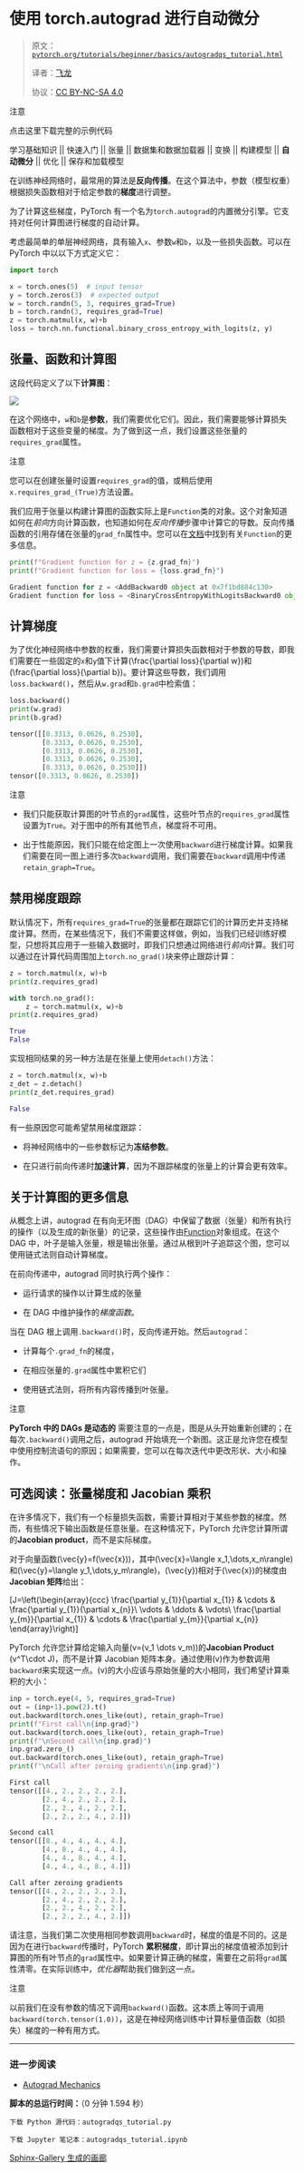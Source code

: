 # 使用 torch.autograd 进行自动微分

> 原文：[`pytorch.org/tutorials/beginner/basics/autogradqs_tutorial.html`](https://pytorch.org/tutorials/beginner/basics/autogradqs_tutorial.html)
>
> 译者：[飞龙](https://github.com/wizardforcel)
>
> 协议：[CC BY-NC-SA 4.0](http://creativecommons.org/licenses/by-nc-sa/4.0/)

注意

点击这里下载完整的示例代码

学习基础知识 || 快速入门 || 张量 || 数据集和数据加载器 || 变换 || 构建模型 || **自动微分** || 优化 || 保存和加载模型

在训练神经网络时，最常用的算法是**反向传播**。在这个算法中，参数（模型权重）根据损失函数相对于给定参数的**梯度**进行调整。

为了计算这些梯度，PyTorch 有一个名为`torch.autograd`的内置微分引擎。它支持对任何计算图进行梯度的自动计算。

考虑最简单的单层神经网络，具有输入`x`、参数`w`和`b`，以及一些损失函数。可以在 PyTorch 中以以下方式定义它：

```py
import torch

x = torch.ones(5)  # input tensor
y = torch.zeros(3)  # expected output
w = torch.randn(5, 3, requires_grad=True)
b = torch.randn(3, requires_grad=True)
z = torch.matmul(x, w)+b
loss = torch.nn.functional.binary_cross_entropy_with_logits(z, y) 
```

## 张量、函数和计算图

这段代码定义了以下**计算图**：

![](img/d0eedb65a2f210ca185c89e964ee05ec.png)

在这个网络中，`w`和`b`是**参数**，我们需要优化它们。因此，我们需要能够计算损失函数相对于这些变量的梯度。为了做到这一点，我们设置这些张量的`requires_grad`属性。

注意

您可以在创建张量时设置`requires_grad`的值，或稍后使用`x.requires_grad_(True)`方法设置。

我们应用于张量以构建计算图的函数实际上是`Function`类的对象。这个对象知道如何在*前向*方向计算函数，也知道如何在*反向传播*步骤中计算它的导数。反向传播函数的引用存储在张量的`grad_fn`属性中。您可以在[文档](https://pytorch.org/docs/stable/autograd.html#function)中找到有关`Function`的更多信息。

```py
print(f"Gradient function for z = {z.grad_fn}")
print(f"Gradient function for loss = {loss.grad_fn}") 
```

```py
Gradient function for z = <AddBackward0 object at 0x7f1bd884c130>
Gradient function for loss = <BinaryCrossEntropyWithLogitsBackward0 object at 0x7f1bd884c670> 
```

## 计算梯度

为了优化神经网络中参数的权重，我们需要计算损失函数相对于参数的导数，即我们需要在一些固定的`x`和`y`值下计算\(\frac{\partial loss}{\partial w}\)和\(\frac{\partial loss}{\partial b}\)。要计算这些导数，我们调用`loss.backward()`，然后从`w.grad`和`b.grad`中检索值：

```py
loss.backward()
print(w.grad)
print(b.grad) 
```

```py
tensor([[0.3313, 0.0626, 0.2530],
        [0.3313, 0.0626, 0.2530],
        [0.3313, 0.0626, 0.2530],
        [0.3313, 0.0626, 0.2530],
        [0.3313, 0.0626, 0.2530]])
tensor([0.3313, 0.0626, 0.2530]) 
```

注意

+   我们只能获取计算图的叶节点的`grad`属性，这些叶节点的`requires_grad`属性设置为`True`。对于图中的所有其他节点，梯度将不可用。

+   出于性能原因，我们只能在给定图上一次使用`backward`进行梯度计算。如果我们需要在同一图上进行多次`backward`调用，我们需要在`backward`调用中传递`retain_graph=True`。

## 禁用梯度跟踪

默认情况下，所有`requires_grad=True`的张量都在跟踪它们的计算历史并支持梯度计算。然而，在某些情况下，我们不需要这样做，例如，当我们已经训练好模型，只想将其应用于一些输入数据时，即我们只想通过网络进行*前向*计算。我们可以通过在计算代码周围加上`torch.no_grad()`块来停止跟踪计算：

```py
z = torch.matmul(x, w)+b
print(z.requires_grad)

with torch.no_grad():
    z = torch.matmul(x, w)+b
print(z.requires_grad) 
```

```py
True
False 
```

实现相同结果的另一种方法是在张量上使用`detach()`方法：

```py
z = torch.matmul(x, w)+b
z_det = z.detach()
print(z_det.requires_grad) 
```

```py
False 
```

有一些原因您可能希望禁用梯度跟踪：

+   将神经网络中的一些参数标记为**冻结参数**。

+   在只进行前向传递时**加速计算**，因为不跟踪梯度的张量上的计算会更有效率。

## 关于计算图的更多信息

从概念上讲，autograd 在有向无环图（DAG）中保留了数据（张量）和所有执行的操作（以及生成的新张量）的记录，这些操作由[Function](https://pytorch.org/docs/stable/autograd.html#torch.autograd.Function)对象组成。在这个 DAG 中，叶子是输入张量，根是输出张量。通过从根到叶子追踪这个图，您可以使用链式法则自动计算梯度。

在前向传递中，autograd 同时执行两个操作：

+   运行请求的操作以计算生成的张量

+   在 DAG 中维护操作的*梯度函数*。

当在 DAG 根上调用`.backward()`时，反向传递开始。然后`autograd`：

+   计算每个`.grad_fn`的梯度，

+   在相应张量的`.grad`属性中累积它们

+   使用链式法则，将所有内容传播到叶张量。

注意

**PyTorch 中的 DAGs 是动态的** 需要注意的一点是，图是从头开始重新创建的；在每次`.backward()`调用之后，autograd 开始填充一个新图。这正是允许您在模型中使用控制流语句的原因；如果需要，您可以在每次迭代中更改形状、大小和操作。

## 可选阅读：张量梯度和 Jacobian 乘积

在许多情况下，我们有一个标量损失函数，需要计算相对于某些参数的梯度。然而，有些情况下输出函数是任意张量。在这种情况下，PyTorch 允许您计算所谓的**Jacobian product**，而不是实际梯度。

对于向量函数\(\vec{y}=f(\vec{x})\)，其中\(\vec{x}=\langle x_1,\dots,x_n\rangle\)和\(\vec{y}=\langle y_1,\dots,y_m\rangle\)，\(\vec{y}\)相对于\(\vec{x}\)的梯度由**Jacobian 矩阵**给出：

\[J=\left(\begin{array}{ccc} \frac{\partial y_{1}}{\partial x_{1}} & \cdots & \frac{\partial y_{1}}{\partial x_{n}}\\ \vdots & \ddots & \vdots\\ \frac{\partial y_{m}}{\partial x_{1}} & \cdots & \frac{\partial y_{m}}{\partial x_{n}} \end{array}\right)\]

PyTorch 允许您计算给定输入向量\(v=(v_1 \dots v_m)\)的**Jacobian Product** \(v^T\cdot J\)，而不是计算 Jacobian 矩阵本身。通过使用\(v\)作为参数调用`backward`来实现这一点。\(v\)的大小应该与原始张量的大小相同，我们希望计算乘积的大小：

```py
inp = torch.eye(4, 5, requires_grad=True)
out = (inp+1).pow(2).t()
out.backward(torch.ones_like(out), retain_graph=True)
print(f"First call\n{inp.grad}")
out.backward(torch.ones_like(out), retain_graph=True)
print(f"\nSecond call\n{inp.grad}")
inp.grad.zero_()
out.backward(torch.ones_like(out), retain_graph=True)
print(f"\nCall after zeroing gradients\n{inp.grad}") 
```

```py
First call
tensor([[4., 2., 2., 2., 2.],
        [2., 4., 2., 2., 2.],
        [2., 2., 4., 2., 2.],
        [2., 2., 2., 4., 2.]])

Second call
tensor([[8., 4., 4., 4., 4.],
        [4., 8., 4., 4., 4.],
        [4., 4., 8., 4., 4.],
        [4., 4., 4., 8., 4.]])

Call after zeroing gradients
tensor([[4., 2., 2., 2., 2.],
        [2., 4., 2., 2., 2.],
        [2., 2., 4., 2., 2.],
        [2., 2., 2., 4., 2.]]) 
```

请注意，当我们第二次使用相同参数调用`backward`时，梯度的值是不同的。这是因为在进行`backward`传播时，PyTorch **累积梯度**，即计算出的梯度值被添加到计算图的所有叶节点的`grad`属性中。如果要计算正确的梯度，需要在之前将`grad`属性清零。在实际训练中，*优化器*帮助我们做到这一点。

注意

以前我们在没有参数的情况下调用`backward()`函数。这本质上等同于调用`backward(torch.tensor(1.0))`，这是在神经网络训练中计算标量值函数（如损失）梯度的一种有用方式。

* * *

### 进一步阅读

+   [Autograd Mechanics](https://pytorch.org/docs/stable/notes/autograd.html)

**脚本的总运行时间：**（0 分钟 1.594 秒）

`下载 Python 源代码：autogradqs_tutorial.py`

`下载 Jupyter 笔记本：autogradqs_tutorial.ipynb`

[Sphinx-Gallery 生成的画廊](https://sphinx-gallery.github.io)
